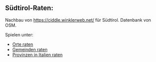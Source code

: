 ## Südtirol-Raten:


Nachbau von https://ciddle.winklerweb.net/ für Südtirol. Datenbank von OSM.

Spielen unter: 
- [Orte raten](https://jrkager.github.io)
- [Gemeinden raten](https://jrkager.github.io/gemeinden.html)
- [Provinzen in Italien raten](https://jrkager.github.io/province.html)
